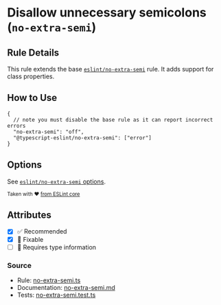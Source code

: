 # Disallow unnecessary semicolons (`no-extra-semi`)

## Rule Details

This rule extends the base [`eslint/no-extra-semi`](https://eslint.org/docs/rules/no-extra-semi) rule.
It adds support for class properties.

## How to Use

```jsonc
{
  // note you must disable the base rule as it can report incorrect errors
  "no-extra-semi": "off",
  "@typescript-eslint/no-extra-semi": ["error"]
}
```

## Options

See [`eslint/no-extra-semi` options](https://eslint.org/docs/rules/no-extra-semi#options).

<sup>

Taken with ❤️ [from ESLint core](https://github.com/eslint/eslint/blob/main/docs/rules/no-extra-semi.md)

</sup>

## Attributes

- [x] ✅ Recommended
- [x] 🔧 Fixable
- [ ] 💭 Requires type information

### Source

- Rule: [no-extra-semi.ts](https://github.com/typescript-eslint/typescript-eslint/blob/main/packages/eslint-plugin/src/rules/no-extra-semi.ts)
- Documentation: [no-extra-semi.md](https://github.com/typescript-eslint/typescript-eslint/blob/main/packages/eslint-plugin/docs/rules/no-extra-semi.md)
- Tests: [no-extra-semi.test.ts](https://github.com/typescript-eslint/typescript-eslint/blob/main/packages/eslint-plugin/tests/rules/no-extra-semi.test.ts)
